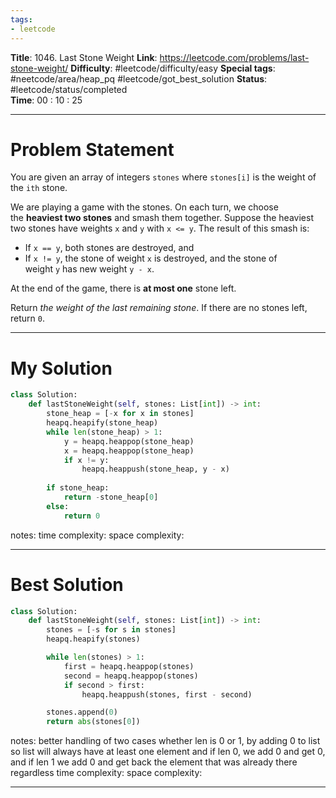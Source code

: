 ```yaml
---
tags:
- leetcode
---
```

**Title**: 1046. Last Stone Weight
**Link**: https://leetcode.com/problems/last-stone-weight/
**Difficulty**: #leetcode/difficulty/easy 
**Special tags**: #neetcode/area/heap_pq #leetcode/got_best_solution 
**Status**: #leetcode/status/completed  
**Time**: 00 : 10 : 25

---
# Problem Statement
You are given an array of integers `stones` where `stones[i]` is the weight of the `ith` stone.

We are playing a game with the stones. On each turn, we choose the **heaviest two stones** and smash them together. Suppose the heaviest two stones have weights `x` and `y` with `x <= y`. The result of this smash is:

-   If `x == y`, both stones are destroyed, and
-   If `x != y`, the stone of weight `x` is destroyed, and the stone of weight `y` has new weight `y - x`.

At the end of the game, there is **at most one** stone left.

Return _the weight of the last remaining stone_. If there are no stones left, return `0`.

---
# My Solution
```python
class Solution:
    def lastStoneWeight(self, stones: List[int]) -> int:
        stone_heap = [-x for x in stones]
        heapq.heapify(stone_heap)
        while len(stone_heap) > 1:
            y = heapq.heappop(stone_heap)
            x = heapq.heappop(stone_heap)
            if x != y:
                heapq.heappush(stone_heap, y - x)
                
        if stone_heap:
            return -stone_heap[0]
        else:
            return 0
```
notes: 
time complexity: 
space complexity: 

---
# Best Solution
```python
class Solution:
    def lastStoneWeight(self, stones: List[int]) -> int:
        stones = [-s for s in stones]
        heapq.heapify(stones)

        while len(stones) > 1:
            first = heapq.heappop(stones)
            second = heapq.heappop(stones)
            if second > first:
                heapq.heappush(stones, first - second)

        stones.append(0)
        return abs(stones[0])
```
notes: better handling of two cases whether len is 0 or 1, by adding 0 to list so list will always have at least one element and if len 0, we add 0 and get 0, and if len 1 we add 0 and get back the element that was already there regardless
time complexity: 
space complexity: 

---

